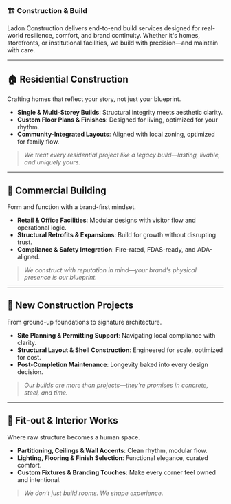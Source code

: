 ### 🏗️ Construction & Build

Ladon Construction delivers end-to-end build services designed for real-world resilience, comfort, and brand continuity. Whether it's homes, storefronts, or institutional facilities, we build with precision—and maintain with care.

---

## 🏠 Residential Construction
Crafting homes that reflect your story, not just your blueprint.

- **Single & Multi-Storey Builds**: Structural integrity meets aesthetic clarity.
- **Custom Floor Plans & Finishes**: Designed for living, optimized for your rhythm.
- **Community-Integrated Layouts**: Aligned with local zoning, optimized for family flow.

> _We treat every residential project like a legacy build—lasting, livable, and uniquely yours._

---

## 🏢 Commercial Building
Form and function with a brand-first mindset.

- **Retail & Office Facilities**: Modular designs with visitor flow and operational logic.
- **Structural Retrofits & Expansions**: Build for growth without disrupting trust.
- **Compliance & Safety Integration**: Fire-rated, FDAS-ready, and ADA-aligned.

> _We construct with reputation in mind—your brand's physical presence is our blueprint._

---

## 🚧 New Construction Projects
From ground-up foundations to signature architecture.

- **Site Planning & Permitting Support**: Navigating local compliance with clarity.
- **Structural Layout & Shell Construction**: Engineered for scale, optimized for cost.
- **Post-Completion Maintenance**: Longevity baked into every design decision.

> _Our builds are more than projects—they’re promises in concrete, steel, and time._

---

## 🧱 Fit-out & Interior Works
Where raw structure becomes a human space.

- **Partitioning, Ceilings & Wall Accents**: Clean rhythm, modular flow.
- **Lighting, Flooring & Finish Selection**: Functional elegance, curated comfort.
- **Custom Fixtures & Branding Touches**: Make every corner feel owned and intentional.

> _We don’t just build rooms. We shape experience._


